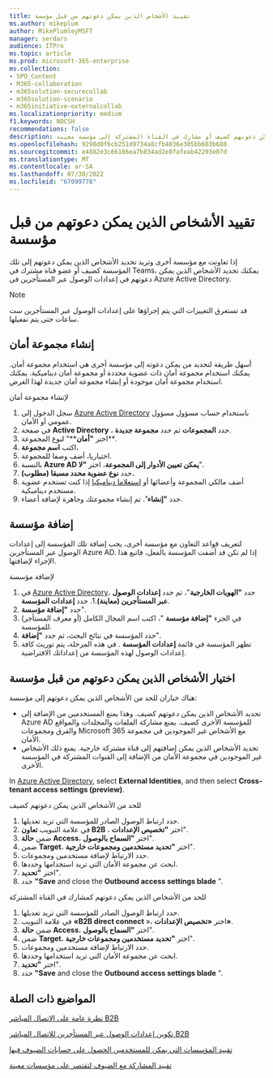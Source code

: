 ```yaml
---
title: تقييد الأشخاص الذين يمكن دعوتهم من قبل مؤسسة
ms.author: mikeplum
author: MikePlumleyMSFT
manager: serdars
audience: ITPro
ms.topic: article
ms.prod: microsoft-365-enterprise
ms.collection:
- SPO_Content
- M365-collaboration
- m365solution-securecollab
- m365solution-scenario
- m365initiative-externalcollab
ms.localizationpriority: medium
f1.keywords: NOCSH
recommendations: false
description: تعرف على كيفية تحديد المستخدمين الذين يمكن دعوتهم كضيف أو مشارك في القناة المشتركة إلى مؤسسة معينة.
ms.openlocfilehash: 9298d0f6cb251d9734a8cfb4036e305bb603b680
ms.sourcegitcommit: e4882e3c66166ea7b834ad2e8fafeab42293e07d
ms.translationtype: MT
ms.contentlocale: ar-SA
ms.lasthandoff: 07/30/2022
ms.locfileid: "67099778"
---
```

# <a name="limit-who-can-be-invited-by-an-organization"></a>تقييد الأشخاص الذين يمكن دعوتهم من قبل مؤسسة

إذا تعاونت مع مؤسسة أخرى وتريد تحديد الأشخاص الذين يمكن دعوتهم إلى تلك المؤسسة كضيف أو عضو قناة مشترك في Teams، يمكنك تحديد الأشخاص الذين يمكن دعوتهم في إعدادات الوصول عبر المستأجرين في Azure Active Directory.

> [!NOTE]
> قد تستغرق التغييرات التي يتم إجراؤها على إعدادات الوصول عبر المستأجرين ست ساعات حتى يتم تفعيلها.

## <a name="create-a-security-group"></a>إنشاء مجموعة أمان

أسهل طريقة لتحديد من يمكن دعوته إلى مؤسسة أخرى هي استخدام مجموعة أمان. يمكنك استخدام مجموعة أمان ذات عضوية محددة أو مجموعة أمان ديناميكية. يمكنك استخدام مجموعة أمان موجودة أو إنشاء مجموعة أمان جديدة لهذا الغرض.

لإنشاء مجموعة أمان
1. سجل الدخول إلى [Azure Active Directory](https://aad.portal.azure.com) باستخدام حساب مسؤول مسؤول عمومي أو الأمان.
1. في صفحة **Active Directory** ، حدد **المجموعات** ثم حدد **مجموعة جديدة**.
1. اختر **"أمان****" لنوع المجموعة**.
1. اكتب **اسم مجموعة.** 
1. اختياريا، أضف وصفا للمجموعة.
1. بالنسبة **Azure AD يمكن تعيين الأدوار إلى المجموعة**، اختر **"لا**".
1. حدد **نوع عضوية محدد مسبقا (مطلوب).**
1. أضف مالكي المجموعة وأعضائها أو [استعلاما ديناميكيا](/azure/active-directory/enterprise-users/groups-dynamic-membership) إذا كنت تستخدم عضوية مستخدم ديناميكية.
1. حدد **"إنشاء**". تم إنشاء مجموعتك وجاهزة لإضافة أعضاء.

## <a name="add-an-organization"></a>إضافة مؤسسة

لتعريف قواعد التعاون مع مؤسسة أخرى، يجب إضافة تلك المؤسسة إلى إعدادات الوصول عبر المستأجرين Azure AD. إذا لم تكن قد أضفت المؤسسة بالفعل، فاتبع هذا الإجراء لإضافتها.

لإضافة مؤسسة
1. في [Azure Active Directory](https://aad.portal.azure.com)، حدد **"الهويات الخارجية**"، ثم حدد **إعدادات الوصول عبر المستأجرين (معاينة)**.1. حدد **إعدادات المؤسسة**.
1. حدد **"إضافة مؤسسة**".
1. في الجزء **"إضافة مؤسسة** "، اكتب اسم المجال الكامل (أو معرف المستأجر) للمؤسسة.
1. حدد المؤسسة في نتائج البحث، ثم حدد **"إضافة**".
1. تظهر المؤسسة في قائمة **إعدادات المؤسسة** . في هذه المرحلة، يتم توريث كافة إعدادات الوصول لهذه المؤسسة من إعداداتك الافتراضية.

## <a name="choose-who-can-be-invited-by-an-organization"></a>اختيار الأشخاص الذين يمكن دعوتهم من قبل مؤسسة

هناك خياران للحد من الأشخاص الذين يمكن دعوتهم إلى مؤسسة:

- تحديد الأشخاص الذين يمكن دعوتهم كضيف. وهذا يمنع المستخدمين من الإضافة إلى Azure AD للمؤسسة الأخرى كضيف. يمنع مشاركة الملفات والمجلدات والمواقع والفرق ومجموعات Microsoft 365 مع الأشخاص غير الموجودين في مجموعة الأمان.
- تحديد الأشخاص الذين يمكن إضافتهم إلى قناة مشتركة خارجية. يمنع ذلك الأشخاص غير الموجودين في مجموعة الأمان من الإضافة إلى القنوات المشتركة في المؤسسة الأخرى.

In [Azure Active Directory](https://aad.portal.azure.com), select **External Identities**, and then select **Cross-tenant access settings (preview)**.

للحد من الأشخاص الذين يمكن دعوتهم كضيف
1. حدد ارتباط الوصول الصادر للمؤسسة التي تريد تعديلها.
1. في علامة التبويب **تعاون B2B** ، اختر **"تخصيص الإعدادات**".
1. ضمن **حالة Access**، اختر **"السماح بالوصول**".
1. ضمن **Target**، اختر **"تحديد مستخدمين ومجموعات خارجية**".
1. حدد الارتباط لإضافة مستخدمين ومجموعات.
1. ابحث عن مجموعة الأمان التي تريد استخدامها وحددها.
1. اختر **"تحديد**".
1. حدد **"Save** and close the **Outbound access settings blade** ".


للحد من الأشخاص الذين يمكن دعوتهم كمشارك في القناة المشتركة
1. حدد ارتباط الوصول الصادر للمؤسسة التي تريد تعديلها.
1. في علامة التبويب **«B2B direct connect** »، اختر **«تخصيص الإعدادات»**.
1. ضمن **حالة Access**، اختر **"السماح بالوصول**".
1. ضمن **Target**، اختر **"تحديد مستخدمين ومجموعات خارجية**".
1. حدد الارتباط لإضافة مستخدمين ومجموعات.
1. ابحث عن مجموعة الأمان التي تريد استخدامها وحددها.
1. اختر **"تحديد**".
1. حدد **"Save** and close the **Outbound access settings blade** ".

## <a name="related-topics"></a>المواضيع ذات الصلة

[نظرة عامة على الاتصال المباشر B2B](/azure/active-directory/external-identities/b2b-direct-connect-overview)

[تكوين إعدادات الوصول عبر المستأجرين للاتصال المباشر B2B](/azure/active-directory/external-identities/cross-tenant-access-settings-b2b-direct-connect)

[تقييد المؤسسات التي يمكن للمستخدمين الحصول على حسابات الضيوف فيها](limit-organizations-where-users-have-guest-accounts.md)

[تقييد المشاركة مع الضيوف لتقتصر على مؤسسات معينة](limit-guest-sharing-to-specific-organization.md)
